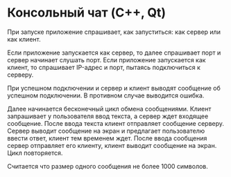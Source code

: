 ﻿# Консольный чат (C++, Qt)
При запуске приложение спрашивает, как запуститься: как сервер или как клиент.

Если приложение запускается как сервер, то далее спрашивает порт и сервер начинает слушать порт.
Если приложение запускается как клиент, то спрашивает IP-адрес и порт, пытаясь подключиться к серверу.

При успешном подключении и сервер и клиент выводят сообщение об успешном подключении. В противном случае выводится ошибка.

Далее начинается бесконечный цикл обмена сообщениями. Клиент запрашивает у пользователя ввод текста, а сервер ждет входящее сообщение. После ввода текста клиент отправляет сообщение серверу. Сервер выводит сообщение на экран и предлагает пользователю ввести ответ, клиент тем временем ждет. После ввода сообщения сервер отправляет его клиенту, клиент выводит сообщение на экран. Цикл повторяется.

Считается что размер одного сообщения не более 1000 символов.
